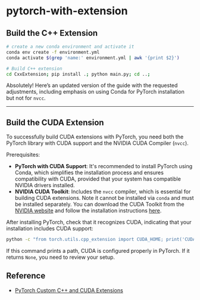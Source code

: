 # pytorch-with-extension

## Build the C++ Extension
```bash
# create a new conda environment and activate it
conda env create -f environment.yml 
conda activate $(grep 'name:' environment.yml | awk '{print $2}')

# Build C++ extension
cd CxxExtension; pip install .; python main.py; cd ..;
```

Absolutely! Here’s an updated version of the guide with the requested adjustments, including emphasis on using Conda for PyTorch installation but not for `nvcc`.

---

## Build the CUDA Extension

To successfully build CUDA extensions with PyTorch, you need both the PyTorch library with CUDA support and the NVIDIA CUDA Compiler (`nvcc`).

Prerequisites:

- **PyTorch with CUDA Support**: It's recommended to install PyTorch using Conda, which simplifies the installation process and ensures compatibility with CUDA, provided that your system has compatible NVIDIA drivers installed.
- **NVIDIA CUDA Toolkit**: Includes the `nvcc` compiler, which is essential for building CUDA extensions. Note it cannot be installed via `conda` and must be installed separately. You can download the CUDA Toolkit from the [NVIDIA website](https://developer.nvidia.com/cuda-toolkit) and follow the installation instructions [here](https://docs.nvidia.com/cuda/index.html).

After installing PyTorch, check that it recognizes CUDA, indicating that your installation 
includes CUDA support:

```bash
python -c "from torch.utils.cpp_extension import CUDA_HOME; print('CUDA HOME:', CUDA_HOME)"
```

If this command prints a path, CUDA is configured properly in PyTorch. If it returns `None`, you need to review your setup.

## Reference
- [PyTorch Custom C++ and CUDA Extensions](https://pytorch.org/tutorials/advanced/cpp_extension.html)

